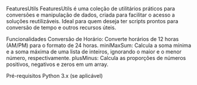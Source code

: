 FeaturesUtils
FeaturesUtils é uma coleção de utilitários práticos para conversões e manipulação de dados, criada para facilitar o acesso a soluções reutilizáveis. Ideal para quem deseja ter scripts prontos para conversão de tempo e outros recursos úteis.

Funcionalidades
Conversão de Horário: Converte horários de 12 horas (AM/PM) para o formato de 24 horas.
miniMaxSum: Calcula a soma mínima e a soma máxima de uma lista de inteiros, ignorando o maior e o menor número, respectivamente.
plusMinus: Calcula as proporções de números positivos, negativos e zeros em um array.

Pré-requisitos
Python 3.x (se aplicável)
